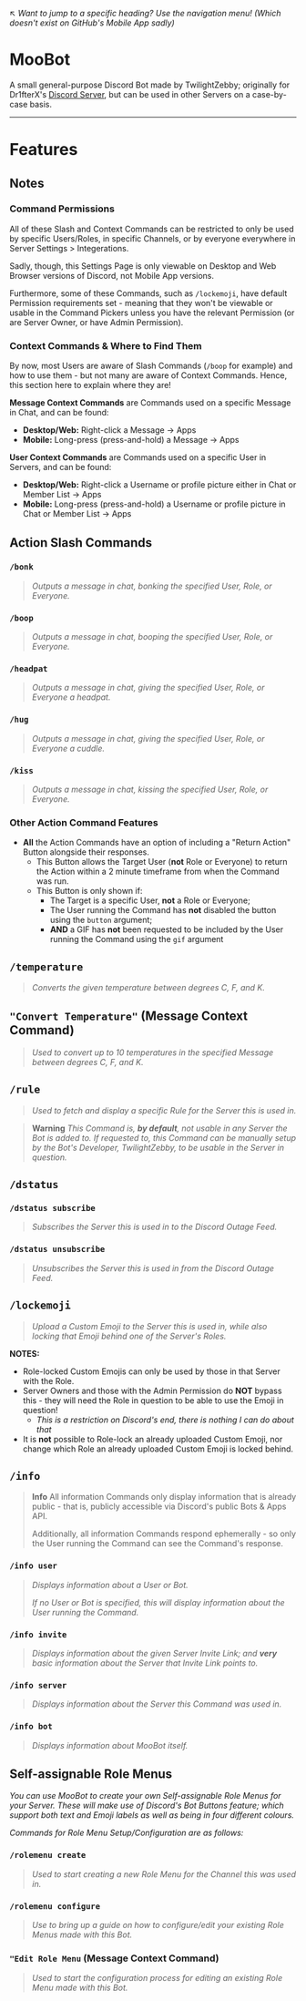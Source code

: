 ↖ *Want to jump to a specific heading? Use the navigation menu! (Which doesn't exist on GitHub's Mobile App sadly)*

# MooBot

A small general-purpose Discord Bot made by TwilightZebby; originally for Dr1fterX's [Discord Server](https://discord.gg/URH5E34FZf), but can be used in other Servers on a case-by-case basis.

---

# Features

## Notes
### Command Permissions
All of these Slash and Context Commands can be restricted to only be used by specific Users/Roles, in specific Channels, or by everyone everywhere in Server Settings > Integerations.

Sadly, though, this Settings Page is only viewable on Desktop and Web Browser versions of Discord, not Mobile App versions.

Furthermore, some of these Commands, such as `/lockemoji`, have default Permission requirements set - meaning that they won't be viewable or usable in the Command Pickers unless you have the relevant Permission (or are Server Owner, or have Admin Permission).

### Context Commands & Where to Find Them
By now, most Users are aware of Slash Commands (`/boop` for example) and how to use them - but not many are aware of Context Commands. Hence, this section here to explain where they are!

__Message Context Commands__ are Commands used on a specific Message in Chat, and can be found:
- **Desktop/Web:** Right-click a Message -> Apps
- **Mobile:** Long-press (press-and-hold) a Message -> Apps

__User Context Commands__ are Commands used on a specific User in Servers, and can be found:
- **Desktop/Web:** Right-click a Username or profile picture either in Chat or Member List -> Apps
- **Mobile:** Long-press (press-and-hold) a Username or profile picture in Chat or Member List -> Apps

## Action Slash Commands
### `/bonk`
> *Outputs a message in chat, bonking the specified User, Role, or Everyone.*

### `/boop`
> *Outputs a message in chat, booping the specified User, Role, or Everyone.*

### `/headpat`
> *Outputs a message in chat, giving the specified User, Role, or Everyone a headpat.*

### `/hug`
> *Outputs a message in chat, giving the specified User, Role, or Everyone a cuddle.*

### `/kiss`
> *Outputs a message in chat, kissing the specified User, Role, or Everyone.*

### Other Action Command Features
- __All__ the Action Commands have an option of including a "Return Action" Button alongside their responses.
  - This Button allows the Target User (__not__ Role or Everyone) to return the Action within a 2 minute timeframe from when the Command was run.
  - This Button is only shown if:
    - The Target is a specific User, __not__ a Role or Everyone;
    - The User running the Command has __not__ disabled the button using the `button` argument;
    - __AND__ a GIF has __not__ been requested to be included by the User running the Command using the `gif` argument

<!-- Divider
























-->

## `/temperature`
> *Converts the given temperature between degrees C, F, and K.*

## `"Convert Temperature"` (Message Context Command)
> *Used to convert up to 10 temperatures in the specified Message between degrees C, F, and K.*

 
## `/rule`
> *Used to fetch and display a specific Rule for the Server this is used in.*

> **Warning**
> *This Command is, __by default__, not usable in any Server the Bot is added to. If requested to, this Command can be manually setup by the Bot's Developer, TwilightZebby, to be usable in the Server in question.*


## `/dstatus`
### `/dstatus subscribe`
> *Subscribes the Server this is used in to the Discord Outage Feed.*

### `/dstatus unsubscribe`
> *Unsubscribes the Server this is used in from the Discord Outage Feed.*


## `/lockemoji`
> *Upload a Custom Emoji to the Server this is used in, while also locking that Emoji behind one of the Server's Roles.*

**NOTES:**
- Role-locked Custom Emojis can only be used by those in that Server with the Role.
- Server Owners and those with the Admin Permission do __NOT__ bypass this - they will need the Role in question to be able to use the Emoji in question!
  - *This is a restriction on Discord's end, there is nothing I can do about that*
- It is __not__ possible to Role-lock an already uploaded Custom Emoji, nor change which Role an already uploaded Custom Emoji is locked behind.

<!-- Divider
























-->

## `/info`
> **Info**
> All information Commands only display information that is already public - that is, publicly accessible via Discord's public Bots & Apps API.
> 
> Additionally, all information Commands respond ephemerally - so only the User running the Command can see the Command's response.

### `/info user`
> *Displays information about a User or Bot.*
> 
> *If no User or Bot is specified, this will display information about the User running the Command.*

### `/info invite`
> *Displays information about the given Server Invite Link; and __very__ basic information about the Server that Invite Link points to.*

### `/info server`
> *Displays information about the Server this Command was used in.*

### `/info bot`
> *Displays information about MooBot itself.*

<!-- Divider
























-->

## Self-assignable Role Menus
*You can use MooBot to create your own Self-assignable Role Menus for your Server. These will make use of Discord's Bot Buttons feature; which support both text and Emoji labels as well as being in four different colours.*

*Commands for Role Menu Setup/Configuration are as follows:*

### `/rolemenu create`
> *Used to start creating a new Role Menu for the Channel this was used in.*

### `/rolemenu configure`
> *Use to bring up a guide on how to configure/edit your existing Role Menus made with this Bot.*

### `"Edit Role Menu` (Message Context Command)
> *Used to start the configuration process for editing an existing Role Menu made with this Bot.*
